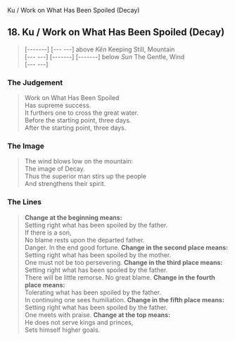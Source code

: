 Ku / Work on What Has Been Spoiled (Decay)
## 18. Ku / Work on What Has Been Spoiled (Decay)
> [-------]
> [--- ---] above _Kên_ Keeping Still, Mountain  
> [--- ---]
> [-------]
> [-------] below _Sun_ The Gentle, Wind  
> [--- ---]
### The Judgement
> Work on What Has Been Spoiled  
 Has supreme success.  
 It furthers one to cross the great water.  
 Before the starting point, three days.  
 After the starting point, three days.
### The Image
> The wind blows low on the mountain:  
 The image of Decay.  
 Thus the superior man stirs up the people  
 And strengthens their spirit.
### The Lines

 > **Change at the beginning means:**  
 Setting right what has been spoiled by the father.  
 If there is a son,  
 No blame rests upon the departed father.  
 Danger. In the end good fortune.
 > **Change in the second place means:**  
 Setting right what has been spoiled by the mother.  
 One must not be too persevering.
 > **Change in the third place means:**  
 Setting right what has been spoiled by the father.  
 There will be little remorse. No great blame.
 > **Change in the fourth place means:**  
 Tolerating what has been spoiled by the father.  
 In continuing one sees humiliation.
 > **Change in the fifth place means:**  
 Setting right what has been spoiled by the father.  
 One meets with praise.
 > **Change at the top means:**  
 He does not serve kings and princes,  
 Sets himself higher goals.



